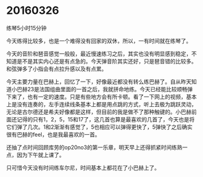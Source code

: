 # 20160326

练琴5小时15分钟

今天练得比较多，也是一个难得没有回家的双休，所以，一有时间就在练琴了。

今天的音阶和琶音感觉一般般，最近慢速练习之后，其实也没有明显感到稳定，不知道是不是其实内心还是有点急的。今天弹音阶其实还好，只是琶音错的比较多。和弦弹多了小指会有点拉升感以及有点累。

今天主要力量在巴赫上，回忆了一下，好像最近都没有转么练巴赫了。自从昨天知道小巴赫23是法国组曲里面的一首之后，我就拼命地练。今天已经能比较顺畅弹下来了，也有一定的速度。只是有些地方会有所卡顿。看了一下网上的视频，基本上是没有连奏的，左手连续线条基本上都是用点跳的方式，听上去极为跳跃灵动，无论是古尔德还是希夫好像都是这样，但目前的我是做不了那种触键的。小巴赫前面还记得的只有1，2，5，15和17了，这几首也算是最喜欢的几首了，今天也是将它们弹了几次。1和2渐渐有感觉了，5也相应可以弹得更快了，5弹快了之后确实很有巴赫的feel，也是我最喜欢的一首。

还抽了点时间回顾库劳的op20no3的第一乐章，明天早上还得抓紧时间练熟一点，因为下午就上课了。

只可惜今天没有时间练车尔尼，时间基本上都花在了小巴赫上了。